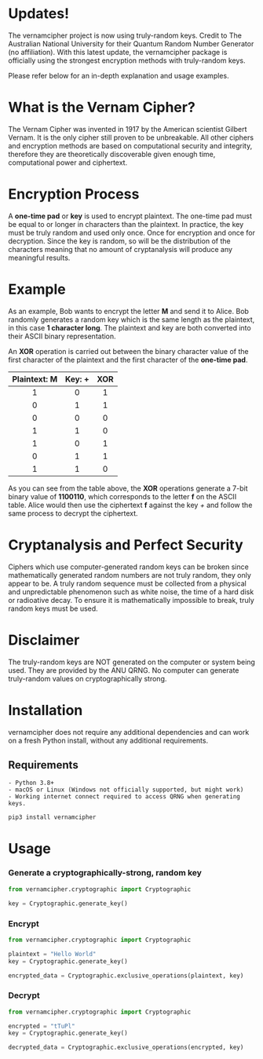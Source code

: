 # Updates!

The vernamcipher project is now using truly-random keys. Credit to The Australian National University for their Quantum Random Number Generator (no affiliation).
With this latest update, the vernamcipher package is officially using the strongest encryption methods with truly-random keys.

Please refer below for an in-depth explanation and usage examples.

# What is the Vernam Cipher?

The Vernam Cipher was invented in 1917 by the American scientist Gilbert Vernam. It is the only cipher still proven to be unbreakable.
All other ciphers and encryption methods are based on computational security and integrity, therefore they are theoretically discoverable given enough time, computational power and ciphertext.

# Encryption Process

A **one-time pad** or **key** is used to encrypt plaintext. The one-time pad must be equal to or longer in characters than the plaintext.
In practice, the key must be truly random and used only once. Once for encryption and once for decryption.
Since the key is random, so will be the distribution of the characters meaning that no amount of cryptanalysis will produce any meaningful results.

# Example

As an example, Bob wants to encrypt the letter **M** and send it to Alice. Bob randomly generates a random key which is the same length as the plaintext, in this case **1 character long**.
The plaintext and key are both converted into their ASCII binary representation.

An **XOR** operation is carried out between the binary character value of the first character of the plaintext and the first character of the **one-time pad**.

| Plaintext: M | Key: + | XOR |
|:--:|:--:|:--:|
| 1 | 0 | 1 |
| 0 | 1 | 1 |
| 0 | 0 | 0 |
| 1 | 1 | 0 |
| 1 | 0 | 1 |
| 0 | 1 | 1 |
| 1 | 1 | 0 |

As you can see from the table above, the **XOR** operations generate a 7-bit binary value of **1100110**, which corresponds to the letter **f** on the ASCII table.
Alice would then use the ciphertext **f** against the key *+* and follow the same process to decrypt the ciphertext.

# Cryptanalysis and Perfect Security

Ciphers which use computer-generated random keys can be broken since mathematically generated random numbers are not truly random, they only appear to be.
A truly random sequence must be collected from a physical and unpredictable phenomenon such as white noise, the time of a hard disk or radioative decay.
To ensure it is mathematically impossible to break, truly random keys must be used.

# Disclaimer

The truly-random keys are NOT generated on the computer or system being used. They are provided by the ANU QRNG. No computer can generate truly-random values on cryptographically strong.

# Installation
vernamcipher does not require any additional dependencies and can work on a fresh Python install, without any additional requirements.

## Requirements

    - Python 3.8+
    - macOS or Linux (Windows not officially supported, but might work)
    - Working internet connect required to access QRNG when generating keys.

```pip3 install vernamcipher```

# Usage

### Generate a cryptographically-strong, random key

```python
from vernamcipher.cryptographic import Cryptographic

key = Cryptographic.generate_key()
```

### Encrypt

```python
from vernamcipher.cryptographic import Cryptographic

plaintext = "Hello World"
key = Cryptographic.generate_key()

encrypted_data = Cryptographic.exclusive_operations(plaintext, key)
```

### Decrypt

```python
from vernamcipher.cryptographic import Cryptographic

encrypted = "tTuPl"
key = Cryptographic.generate_key()

decrypted_data = Cryptographic.exclusive_operations(encrypted, key)
```
